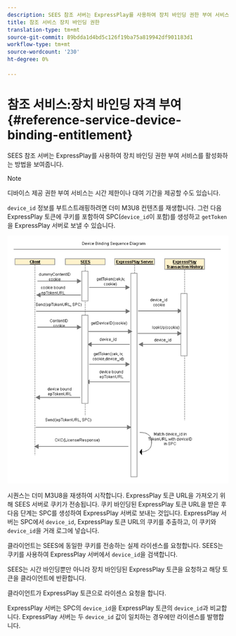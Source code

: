 ```yaml
---
description: SEES 참조 서버는 ExpressPlay를 사용하여 장치 바인딩 권한 부여 서비스를 활성화하는 방법을 보여줍니다.
title: 참조 서비스 장치 바인딩 권한
translation-type: tm+mt
source-git-commit: 89bdda1d4bd5c126f19ba75a819942df901183d1
workflow-type: tm+mt
source-wordcount: '230'
ht-degree: 0%

---
```



# 참조 서비스:장치 바인딩 자격 부여 {#reference-service-device-binding-entitlement}

SEES 참조 서버는 ExpressPlay를 사용하여 장치 바인딩 권한 부여 서비스를 활성화하는 방법을 보여줍니다.

>[!NOTE]
>
>디바이스 제공 권한 부여 서비스는 시간 제한이나 대여 기간을 제공할 수도 있습니다.

`device_id` 정보를 부트스트래핑하려면 더미 M3U8 컨텐츠를 재생합니다. 그런 다음 ExpressPlay 토큰에 쿠키를 포함하여 SPC(`device_id`이 포함)를 생성하고 `getToken`을 ExpressPlay 서버로 보낼 수 있습니다.

![](assets/fees-device-binding.png)

시퀀스는 더미 M3U8을 재생하여 시작합니다. ExpressPlay 토큰 URL을 가져오기 위해 SEES 서버로 쿠키가 전송됩니다. 쿠키 바인딩된 ExpressPlay 토큰 URL을 받은 후 다음 단계는 SPC를 생성하여 ExpressPlay 서버로 보내는 것입니다. ExpressPlay 서버는 SPC에서 `device_id`, ExpressPlay 토큰 URL의 쿠키를 추출하고, 이 쿠키와 `device_id`을 거래 로그에 넣습니다.

클라이언트는 SEES에 동일한 쿠키를 전송하는 실제 라이센스를 요청합니다. SEES는 쿠키를 사용하여 ExpressPlay 서버에서 `device_id`을 검색합니다.

SEES는 시간 바인딩뿐만 아니라 장치 바인딩된 ExpressPlay 토큰을 요청하고 해당 토큰을 클라이언트에 반환합니다.

클라이언트가 ExpressPlay 토큰으로 라이센스 요청을 합니다.

ExpressPlay 서버는 SPC의 `device_id`을 ExpressPlay 토큰의 `device_id`과 비교합니다. ExpressPlay 서버는 두 `device_id` 값이 일치하는 경우에만 라이센스를 발행합니다.
